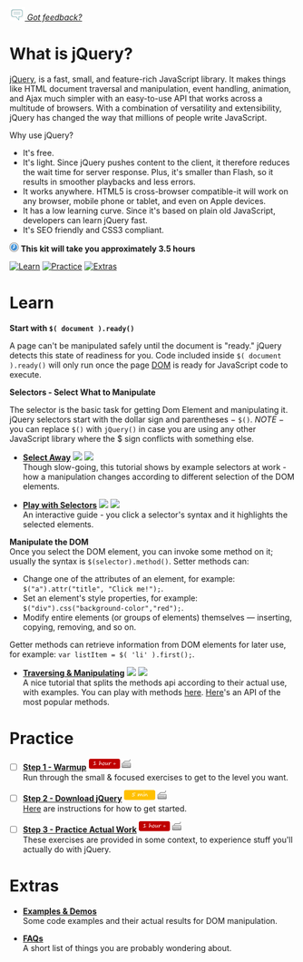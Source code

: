 *[![Feedback](/assets/feedback.gif) Got feedback?](https://docs.google.com/a/wix.com/forms/d/1aJHLJJsRKY_5TgHgsqh1Yrkt_EYaDkm-t8wCKNqGLMo/viewform?usp=send_form)*

# What is jQuery?

[jQuery](http://api.jquery.com/), is a fast, small, and feature-rich JavaScript library. 
It makes things like HTML document traversal and manipulation, event handling, animation, and Ajax 
much simpler with an easy-to-use API that works across a multitude of browsers. 
With a combination of versatility and extensibility, jQuery has changed the way that millions of people write JavaScript.

Why use jQuery?
  - It's free.
  - It's light. Since jQuery pushes content to the client, it therefore reduces the wait time for server response. 
  Plus, it's smaller than Flash, so it results in smoother playbacks and less errors.
  - It works anywhere. HTML5 is cross-browser compatible-it will work on any browser, mobile phone or tablet, and even on Apple devices.
  - It has a low learning curve. Since it's based on plain old JavaScript, developers can learn jQuery fast.
  - It's SEO friendly and CSS3 compliant.

![](/assets/clock-16.png) **This kit will take you approximately 3.5 hours**

<a href="#learn"><img src="https://github.com/wix/ng-training-kit/blob/master/assets/btn-learn.png" alt="Learn" height="48" width="140"></img></a>
<a href="#practice"><img src="https://github.com/wix/ng-training-kit/blob/master/assets/btn-practice.png" alt="Practice" height="48" width="140"></img></a>
<a href="#extras"><img src="https://github.com/wix/ng-training-kit/blob/master/assets/btn-extras.png" alt="Extras" height="48" width="140"></img></a>


# Learn


**Start with `$( document ).ready()`**

A page can't be manipulated safely until the document is "ready." jQuery detects this state of readiness for you. 
Code included inside `$( document ).ready()` will only run once the page [DOM](http://www.w3schools.com/js/js_htmldom.asp) is ready for JavaScript code to execute.

**Selectors - Select What to Manipulate**

The selector is the basic task for getting Dom Element and manipulating it. 
jQuery selectors start with the dollar sign and parentheses − `$()`. 
*NOTE* − you can replace `$()` with `jQuery()` in case you are using any other JavaScript library where the $ sign conflicts 
with something else.

- **[Select Away](https://www.youtube.com/watch?v=4i7Vk_Okav4)** <a href="#"><img src="https://github.com/wix/ng-training-kit/blob/master/assets/time-30m.png"></img></a> <a href="#"><img src="https://github.com/wix/ng-training-kit/blob/master/assets/tag-video.png"></img></a>   
Though slow-going, this tutorial shows by example selectors at work - how a manipulation changes according to different selection of the DOM elements.


- **[Play with Selectors](http://www.w3schools.com/jquery/trysel.asp)** <a href="#"><img src="https://github.com/wix/ng-training-kit/blob/master/assets/time-5m.png"></img></a> <a href="#"><img src="https://github.com/wix/ng-training-kit/blob/master/assets/tag-read.png"></img></a>   
  An interactive guide - you click a selector's syntax and it highlights the selected elements.
  
  
**Manipulate the DOM**  
Once you select the DOM element, you can invoke some method on it; usually the syntax is `$(selector).method()`.
Setter methods can:
- Change one of the attributes of an element, for example: `$("a").attr("title", "Click me!");`.
- Set an element's style properties, for example: `$("div").css("background-color","red");`.
- Modify entire elements (or groups of elements) themselves — inserting, copying, removing, and so on. 

Getter methods can retrieve information from DOM elements for later use, for example: `var listItem = $( 'li' ).first();`.

- **[Traversing & Manipulating](http://jqfundamentals.com/chapter/traversing-manipulating)** <a href="#"><img src="https://github.com/wix/ng-training-kit/blob/master/assets/time-1h.png"></img></a> <a href="#"><img src="https://github.com/wix/ng-training-kit/blob/master/assets/tag-read.png"></img></a>   
  A nice tutorial that splits the methods api according to their actual use, with examples.
  You can play with methods [here](http://www.w3schools.com/jquery/tryit.asp?filename=tryjquery_sel_all2).
  [Here](https://api.jquery.com/category/manipulation/)'s an API of the most popular methods.
  

# Practice


- [ ] **[Step 1 - Warmup](http://jqexercise.droppages.com/)** <a href="#"><img src="/assets/time-1h.png"></img></a> <a href="#"><img src="/assets/tag-handson.png"></img></a>     
  Run through the small & focused exercises to get to the level you want.

  
- [ ] **[Step 2 - Download jQuery](https://jquery.com/)** <a href="#"><img src="/assets/time-5m.png"></img></a> <a href="#"><img src="/assets/tag-handson.png"></img></a>     
  [Here](http://www.w3schools.com/jquery/jquery_get_started.asp) are instructions for how to get started.


- [ ] **[Step 3 - Practice Actual Work](https://github.com/macloo/jquery_exercises)** <a href="#"><img src="/assets/time-1h.png"></img></a> <a href="#"><img src="/assets/tag-handson.png"></img></a>     
  These exercises are provided in some context, to experience stuff you'll actually do with jQuery.


# Extras


- **[Examples & Demos](http://www.tutorialspoint.com/jquery/jquery-dom.htm)**   
  Some code examples and their actual results for DOM manipulation.
  
- **[FAQs](https://learn.jquery.com/using-jquery-core/faq/)**   
  A short list of things you are probably wondering about.

